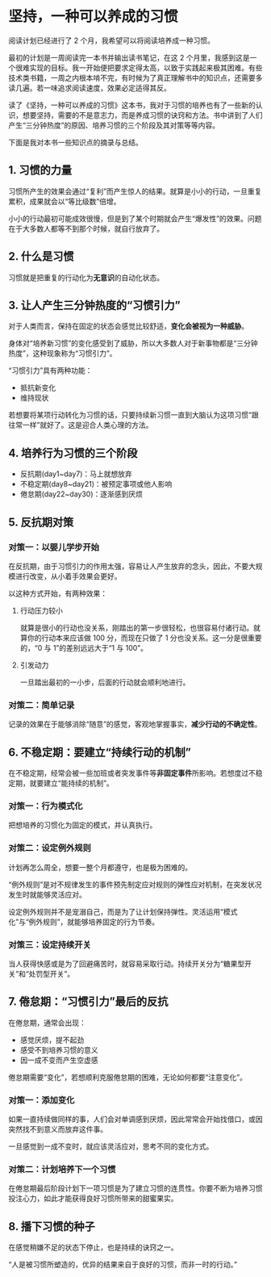 # 坚持，一种可以养成的习惯
阅读计划已经进行了 2 个月，我希望可以将阅读培养成一种习惯。

最初的计划是一周阅读完一本书并输出读书笔记，在这 2 个月里，我感到这是一个很难实现的目标。我一开始便把要求定得太高，以致于实践起来极其困难。有些技术类书籍，一周之内根本啃不完，有时候为了真正理解书中的知识点，还需要多读几遍。若一味追求阅读速度，效果必定适得其反。

读了《坚持，一种可以养成的习惯》这本书，我对于习惯的培养也有了一些新的认识，想要坚持，需要的不是意志力，而是养成习惯的诀窍和方法。书中讲到了人们产生“三分钟热度”的原因、培养习惯的三个阶段及其对策等等内容。

下面是我对本书一些知识点的摘录与总结。

## 1. 习惯的力量
习惯所产生的效果会通过“复利”而产生惊人的结果。就算是小小的行动，一旦重复累积，成果就会以“等比级数”倍增。

小小的行动最初可能成效很慢，但是到了某个时期就会产生“爆发性”的效果。问题在于大多数人都等不到那个时候，就自行放弃了。

## 2. 什么是习惯
习惯就是把重复的行动化为**无意识**的自动化状态。

## 3. 让人产生三分钟热度的“习惯引力”
对于人类而言，保持在固定的状态会感觉比较舒适，**变化会被视为一种威胁**。

身体对“培养新习惯”的变化感受到了威胁，所以大多数人对于新事物都是“三分钟热度”，这种现象称为“习惯引力”。

“习惯引力”具有两种功能：

- 抵抗新变化
- 维持现状
    
若想要将某项行动转化为习惯的话，只要持续新习惯一直到大脑认为这项习惯“跟往常一样”就好了。这是迎合人类心理的方法。

## 4. 培养行为习惯的三个阶段
- 反抗期(day1~day7)：马上就想放弃
- 不稳定期(day8~day21)：被预定事项或他人影响
- 倦怠期(day22~day30)：逐渐感到厌烦

## 5. 反抗期对策
### 对策一：以婴儿学步开始
在反抗期，由于习惯引力的作用太强，容易让人产生放弃的念头，因此，不要大规模进行改变，从小着手效果会更好。

以这种方式开始，有两种效果：

1. 行动压力较小

    就算是很小的行动也没关系，刚踏出的第一步很轻松，也很容易付诸行动。就算你的行动本来应该做 100 分，而现在只做了 1 分也没关系。这一分是很重要的，“0 与 1”的差别远远大于“1 与 100”。

2. 引发动力

    一旦踏出最初的一小步，后面的行动就会顺利地进行。

### 对策二：简单记录
记录的效果在于能够消除“随意”的感觉，客观地掌握事实，**减少行动的不确定性**。

## 6. 不稳定期：要建立“持续行动的机制”
在不稳定期，经常会被一些加班或者突发事件等**非固定事件**所影响。若想度过不稳定期，就要建立“能持续的机制”。

### 对策一：行为模式化
把想培养的习惯化为固定的模式，并认真执行。

### 对策二：设定例外规则
计划再怎么周全，想要一整个月都遵守，也是极为困难的。

“例外规则”是对不规律发生的事件预先制定应对规则的弹性应对机制，在突发状况发生时就能够灵活应对。

设定例外规则并不是宠溺自己，而是为了让计划保持弹性。灵活运用“模式化”与“例外规则”，就能够培养固定的行为节奏。

### 对策三：设定持续开关
当人获得快感或是为了回避痛苦时，就容易采取行动。持续开关分为“糖果型开关”和“处罚型开关”。

## 7. 倦怠期：“习惯引力”最后的反抗
在倦怠期，通常会出现：

- 感觉厌烦，提不起劲
- 感受不到培养习惯的意义
- 因一成不变而产生空虚感

倦怠期需要“变化”，若想顺利克服倦怠期的困难，无论如何都要“注意变化”。

### 对策一：添加变化
如果一直持续做同样的事，人们会对单调感到厌烦，因此常常会开始找借口，或因突然找不到意义而放弃这件事。

一旦感觉到一成不变时，就应该灵活应对，思考不同的变化方式。

### 对策二：计划培养下一个习惯
在倦怠期最后阶段计划下一项习惯是为了建立习惯的连贯性。你要不断为培养习惯投注心力，如此才能获得良好习惯所带来的甜蜜果实。

## 8. 播下习惯的种子
在感觉稍嫌不足的状态下停止，也是持续的诀窍之一。

“人是被习惯所塑造的，优异的结果来自于良好的习惯，而非一时的行动。”